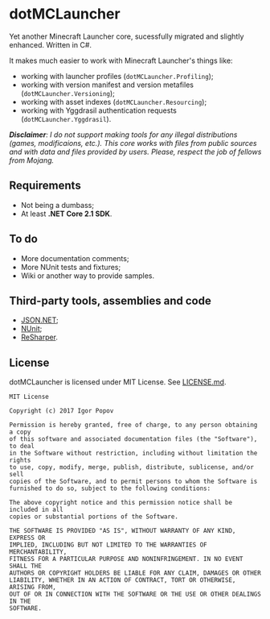 # dotMCLauncher

Yet another Minecraft Launcher core, sucessfully migrated and slightly enhanced. Written in C#.

It makes much easier to work with Minecraft Launcher's things like:

- working with launcher profiles (`dotMCLauncher.Profiling`);
- working with version manifest and version metafiles (`dotMCLauncher.Versioning`);
- working with asset indexes (`dotMCLauncher.Resourcing`);
- working with Yggdrasil authentication requests (`dotMCLauncher.Yggdrasil`).

***Disclaimer**: I do not support making tools for any illegal distributions (games, modificaions, etc.). This core works with files from public sources and with data and files provided by users. Please, respect the job of fellows from Mojang.*

## Requirements

- Not being a dumbass;
- At least **.NET Core 2.1 SDK**.

## To do

- More documentation comments;
- More NUnit tests and fixtures;
- Wiki or another way to provide samples.

## Third-party tools, assemblies and code

- [JSON.NET](http://james.newtonking.com/json);
- [NUnit](https://nunit.org);
- [ReSharper](https://www.jetbrains.com/resharper/).

## License

dotMCLauncher is licensed under MIT License. See [LICENSE.md](/LICENSE.md).

```no-highlight
MIT License

Copyright (c) 2017 Igor Popov

Permission is hereby granted, free of charge, to any person obtaining a copy
of this software and associated documentation files (the "Software"), to deal
in the Software without restriction, including without limitation the rights
to use, copy, modify, merge, publish, distribute, sublicense, and/or sell
copies of the Software, and to permit persons to whom the Software is
furnished to do so, subject to the following conditions:

The above copyright notice and this permission notice shall be included in all
copies or substantial portions of the Software.

THE SOFTWARE IS PROVIDED "AS IS", WITHOUT WARRANTY OF ANY KIND, EXPRESS OR
IMPLIED, INCLUDING BUT NOT LIMITED TO THE WARRANTIES OF MERCHANTABILITY,
FITNESS FOR A PARTICULAR PURPOSE AND NONINFRINGEMENT. IN NO EVENT SHALL THE
AUTHORS OR COPYRIGHT HOLDERS BE LIABLE FOR ANY CLAIM, DAMAGES OR OTHER
LIABILITY, WHETHER IN AN ACTION OF CONTRACT, TORT OR OTHERWISE, ARISING FROM,
OUT OF OR IN CONNECTION WITH THE SOFTWARE OR THE USE OR OTHER DEALINGS IN THE
SOFTWARE.
```